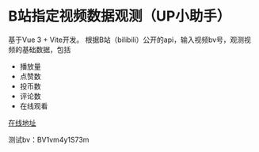 #  B站指定视频数据观测（UP小助手）
基于Vue 3 + Vite开发。
根据B站（bilibili）公开的api，输入视频bv号，观测视频的基础数据，包括
- 播放量
- 点赞数
- 投币数
- 评论数
- 在线观看

[在线地址](https://bzhan.vip/) 

测试bv：BV1vm4y1S73m